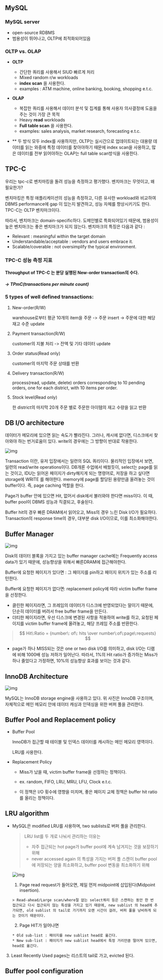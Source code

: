 ## MySQL

### MySQL server

- open-source RDBMS
- 범용성이 뛰어나고, OLTP에 최적화되어있음

### OLTP vs. OLAP

- **OLTP**
  - 간단한 쿼리를 사용해서 SIUD 빠르게 처리
  - Mixed random r/w workloads
  - **index scan** 을 사용한다.
  - examples : ATM machine, online banking, booking, shopping e.t.c.
- **OLAP**
  - 복잡한 쿼리를 사용해서 데이터 분석 및 집계를 통해 사용자 의사결정에 도움을 주는 것이 가장 큰 목적
  - Heavy **read** workloads
  - **Full table scan** 을 사용한다. 
  - examples: sales analysis, market research, forecasting e.t.c.

- ** 두 방식 모두 index를 사용하지만, OLTP는 실시간으로 업데이트되는 대용량 데이터를 읽는 와중에 특정 데이터를 찾아야하기 때문에 index scan을 사용하고, 많은 데이터를 전부 읽어야하는 OLAP는 full table scan방식을 사용한다.



## TPC-C

우리는 tpc-c로 벤치마킹을 돌려 성능을 측정하고 평가했다. 벤치마크는 무엇이고, 왜 필요한가?

벤치마킹은 특정 애플리케이션의 성능을 측정하고, 다른 유사한 workload와 비교하여 DBMS performance에 gap 이 있는지 발견하고, 성능 자체를 향상시키기도 한다. TPC-C는 OLTP 벤치마크이다.

따라서, 벤치마크는 domain-specific하다. 도메인별로 특화되어있기 때문에, 범용성이 높은 벤치마크는 좋은 벤치마크가 되지 않는다. 벤치마크의 특징은 다음과 같다 :

- Relevant : meaningful within the target domain
- Understandable/acceptable : vendors and users embrace it.
- Scalable/coverable : not oversimplify the typical environment.

### TPC-C 성능 측정 지표

#### 	Throughput of TPC-C 는 분당 실행된 **New-order transaction의 수**다.

##### 	-> TPmC(transactions per minute count)

### 5 types of well defined transactions:

1. New-order(R/W)

   warehouse로부터 평균 10개의 item을 주문 -> 주문 insert -> 주문에 대한 해당 재고 수준 update

2. Payment transaction(R/W)

   customer의 지불 처리 -> 잔액 및 기타 데이터 update

3. Order status(Read only)

   customer의 마지막 주문 상태를 반환

   

4. Delivery transaction(R/W)

   process(read, update, delete) orders corresponding to 10 pending orders, one for each district, with 10 items per order.

5. Stock level(Read only)

   한 district의 마지막 20개 주문 별로 주문한 아이템의 재고 수량을 읽고 반환



## DB I/O architecture

데이터가 메모리에 있으면 읽는 속도가 빨라진다. 그러나, 캐시에 없다면, 디스크에서 찾아와야 하는 번거로움이 있다. write의 경우에는 그 방향이 반대로 작용한다. 

![img](https://velog.velcdn.com/images/rhtaegus17/post/cfe4b7da-f137-4306-a885-9ab3370e80b8/image.png)

Transaction 이란, 유저 입장에서는 일련의 SQL 쿼리이다. 물리적인 입장에서 보면, 일련의 read/write operations이다. DB개론 수업에서 배웠듯이, select는 page를 읽는 것이고, IDU는 읽어온 페이지가 dirty해지게 되는 명령어로, 저장을 하고 싶다면 storage에 WRITE 를 해야한다. memory에 page를 할당된 용량만큼 올려놓는 것이 buffer이다. 즉, page caching 역할을 한다.

Page가 buffer 안에 있으면 Hit, 없어서 disk에서 불러와야 한다면 miss이다. 이 때, buffer pool이 DBMS 성능과 직결되고, 후술된다.

Buffer hit의 경우 빠른 DRAM에서 읽어오고, Miss의 경우 느린 Disk I/O가 필요하다. Transaction의 response time의 경우, 대부분 disk I/O이므로, 이를 최소화해야한다.



## Buffer Manager

![img](https://velog.velcdn.com/images/rhtaegus17/post/95227c5d-cda2-44eb-9dc5-0a250b835948/image.png)

Disk의 데이터 블록을 가지고 있는 buffer manager cache에는 Frequently access data가 있기 때문에, 성능향상을 위해서 빠른DRAM에 접근해야한다.

Buffer에 요청한 페이지가 있다면 : 그 페이지를 pin하고 페이지 위치가 있는 주소를 리턴한다.

Buffer에 요청한 페이지가 없다면: replacement policy에 따라 victim buffer frame을 선정한다. 	

- 클린한 페이지라면, 그 프레임의 데이터가 디스크에 반영되었다는 말이기 때문에, 단순히 데이터를 버려서 free buffer frame을 만든다. 
- 더티한 페이지라면, 우선 디스크에 변경된 사항을 적용하여 write를 하고, 요청된 페이지를 victim buffer frame에 올려놓고, 해당 프레임 주소를 반환한다.

> $$
> Hit\:Ratio = {number\: of\: hits \over number\:of\:page\:requests}
> $$
>
> 

- page가 하나 MISS되는 것은 one or two disk I/O를 의미하고, disk I/O는 디램에 비해 1000배 성능 저하가 일어난다. 따라서, 1%의 Hit ratio가 증가하는 Miss가 하나 줄었다고 가정하면, 10%의 성능향상 효과를 보이는 것과 같다.



## InnoDB Architecture

![img](https://velog.velcdn.com/images/rhtaegus17/post/62418544-31e3-4eec-bc6c-ef1c820f1101/image.png)

MySQL는 InnoDB storage engine을 사용하고 있다. 위 사진은 InnoDB 구조이며, 자체적으로 메인 메모리 안에 데이터 캐싱과 인덱싱을 위한 버퍼 풀을 관리한다.



## Buffer Pool and Replacement policy

- Buffer Pool

  InnoDB가 접근할 때 테이블 및 인덱스 데이터를 캐시하는 메인 메모리 영역이다.

  LRU를 사용한다.

- Replacement Policy

  - Miss가 났을 때, victim buffer frame을 선정하는 정책이다.

  - ex. random, FIFO, LRU, MRU, LFU, Clock e.t.c.

  - 이 정책은 I/O 횟수에 영향을 미치며, 좋은 페이지 교체 정책은 buffer hit ratio를 올리는 정책이다.

    

## LRU algorithm

- MySQL은 modified LRU를 사용하며, two sublists로 버퍼 풀을 관리한다.

  > LRU list를 두 개로 나눠서 관리하는 이유는
  >
  > - 자주 접근되는 hot page가 buffer pool에 계속 남겨지는 것을 보장하기 위해
  > - never accessed again 의 특성을 가지는 버퍼 풀 스캔이 buffer pool에 저장되는 양을 최소화하고, buffer pool 변동을 최소화하기 위해

  ![img](https://velog.velcdn.com/images/rhtaegus17/post/a03ededc-8970-42ab-bd3f-69ca14588dde/image.png)

  	1. Page read request가 들어오면, 제일 먼저 midpoint에 삽입된다(Midpoint insertion).

      > Read-ahead/Large scan/where절 없는 select쿼리 등은 스캔하는 동안 한 번 접근되고 다시 접근되지 않는 특성을 가지고 있기 때문에, new sublist 의 head에 추가되면, old sublist 의 tail로 가기까지 오랜 시간이 걸려, 버퍼 풀을 낭비하게 되는 것이기 때문이다.	

  	2. Page HIT가 일어나면

      * Old sub-list : 페이지를 new sublist head로 옮긴다.
      * New sub-list : 페이지가 new sublist head에서 특정 거리만큼 떨어져 있으면, head로 옮긴다.

​		3. Least Recently Used pages는 리스트의 tail로 가고, evicted 된다.

## Buffer pool configuration

